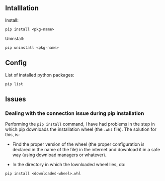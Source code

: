 

## Intalllation

Install:

```
pip install <pkg-name>
```

Uninstall:

```
pip uninstall <pkg-name>
```

## Config

List of installed python packages:

```
pip list
```

## Issues

### Dealing with the connection issue during pip installation

Performing the `pip install` command, I have had problems in the step in which pip downloads the installation wheel (the `.whl` file). The solution for this, is:

- Find the proper version of the wheel (the proper configuration is declared in the name of the file) in the internet and download it in a safe way (using download managers or whatever).

- In the directory in which the lownloaded wheel lies, do:

```
pip install <downloaded-wheel>.whl
```

